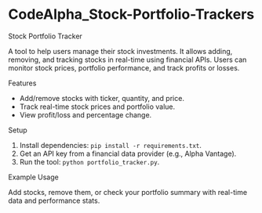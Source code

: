 # CodeAlpha_Stock-Portfolio-Trackers

 Stock Portfolio Tracker

A tool to help users manage their stock investments. It allows adding, removing, and tracking stocks in real-time using financial APIs. Users can monitor stock prices, portfolio performance, and track profits or losses.

Features

- Add/remove stocks with ticker, quantity, and price.
- Track real-time stock prices and portfolio value.
- View profit/loss and percentage change.

 Setup

1. Install dependencies: `pip install -r requirements.txt`.
2. Get an API key from a financial data provider (e.g., Alpha Vantage).
3. Run the tool: `python portfolio_tracker.py`.

 Example Usage

Add stocks, remove them, or check your portfolio summary with real-time data and performance stats.

